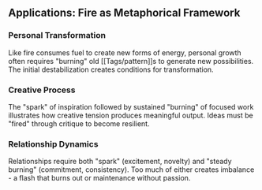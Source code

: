 ## Applications: Fire as Metaphorical Framework

### Personal Transformation

Like fire consumes fuel to create new forms of energy, personal growth often requires "burning" old [[Tags/pattern]]s to generate new possibilities. The initial destabilization creates conditions for transformation.

### Creative Process

The "spark" of inspiration followed by sustained "burning" of focused work illustrates how creative tension produces meaningful output. Ideas must be "fired" through critique to become resilient.

### Relationship Dynamics

Relationships require both "spark" (excitement, novelty) and "steady burning" (commitment, consistency). Too much of either creates imbalance - a flash that burns out or maintenance without passion.